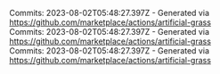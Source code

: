 Commits: 2023-08-02T05:48:27.397Z - Generated via https://github.com/marketplace/actions/artificial-grass
<br>
Commits: 2023-08-02T05:48:27.397Z - Generated via https://github.com/marketplace/actions/artificial-grass
<br>
Commits: 2023-08-02T05:48:27.397Z - Generated via https://github.com/marketplace/actions/artificial-grass
<br>
